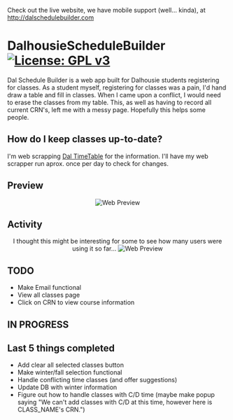 Check out the live website, we have mobile support (well... kinda), at http://dalschedulebuilder.com

# DalhousieScheduleBuilder [![License: GPL v3](https://img.shields.io/badge/License-GPL%20v3-blue.svg)](https://www.gnu.org/licenses/gpl-3.0)
Dal Schedule Builder is a web app built for Dalhousie students registering for classes. As a student myself, registering for classes was a pain, I'd hand draw a table and fill in classes. When I came upon a conflict, I would need to erase the classes from my table. This, as well as  having to record all current CRN's, left me with a messy page. Hopefully this helps some people.

## How do I keep classes up-to-date?
I'm web scrapping [Dal TimeTable](https://dalonline.dal.ca/PROD/fysktime.P_DisplaySchedule) for the information. I'll have my web scrapper run aprox. once per day to check for changes.

## Preview
<p align="center">
  <img src="http://i.imgur.com/rBXzpbV.png" alt="Web Preview"/>
</p>

## Activity
<p align="center">
  I thought this might be interesting for some to see how many users were using it so far...
  <img src="https://i.imgur.com/7xmlE04.png" alt="Web Preview"/>
</p>


## TODO
* Make Email functional
* View all classes page
* Click on CRN to view course information

## IN PROGRESS

## Last 5 things completed
* Add clear all selected classes button
* Make winter/fall selection functional
* Handle conflicting time classes (and offer suggestions)
* Update DB with winter information
* Figure out how to handle classes with C/D time (maybe make popup saying "We can't add classes with C/D at this time, however here is CLASS_NAME's CRN.")
